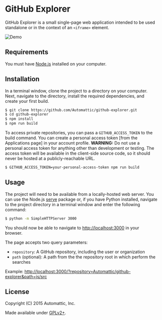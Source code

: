 GitHub Explorer
===============

GitHub Explorer is a small single-page web application intended to be used standalone or in the context of an `<iframe>` element.

![Demo](https://cldup.com/3J4bQjK90G-1200x1200.png)

## Requirements

You must have [Node.js](https://nodejs.org/download/) installed on your computer.

## Installation

In a terminal window, clone the project to a directory on your computer. Next, navigate to the directory, install the required dependencies, and create your first build.

```bash
$ git clone https://github.com/Automattic/github-explorer.git
$ cd github-explorer
$ npm install
$ npm run build
```

To access private repositories, you can pass a `GITHUB_ACCESS_TOKEN` to the build command. You can create a personal access token [from the Applications page] in your account profile. __WARNING:__ Do not use a personal access token for anything other than development or testing. The access token will be available in the client-side source code, so it should never be hosted at a publicly-reachable URL.

```bash
$ GITHUB_ACCESS_TOKEN=your-personal-access-token npm run build
```

## Usage

The project will need to be available from a locally-hosted web server. You can use the Node.js [serve](https://www.npmjs.com/package/serve) package or, if you have Python installed, navigate to the project directory in a terminal window and enter the following command:

```bash
$ python -m SimpleHTTPServer 3000
```

You should now be able to navigate to [http://localhost:3000](http://localhost:3000) in your browser.

The page accepts two query parameters:

- `repository`: A GitHub repository, including the user or organization
- `path` (optional): A path from the the repository root in which perform the searches

Example: [http://localhost:3000/?repository=Automattic/github-explorer&path=js/src](http://localhost:3000/?repository=Automattic/github-explorer&path=js/src)

## License

Copyright (C) 2015 Automattic, Inc.

Made available under [GPLv2+](./LICENSE.txt).
